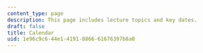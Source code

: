 ```yaml
---
content_type: page
description: This page includes lecture topics and key dates.
draft: false
title: Calendar
uid: 1e96c9c6-44e1-4191-8866-61676397b8a0
---
```

